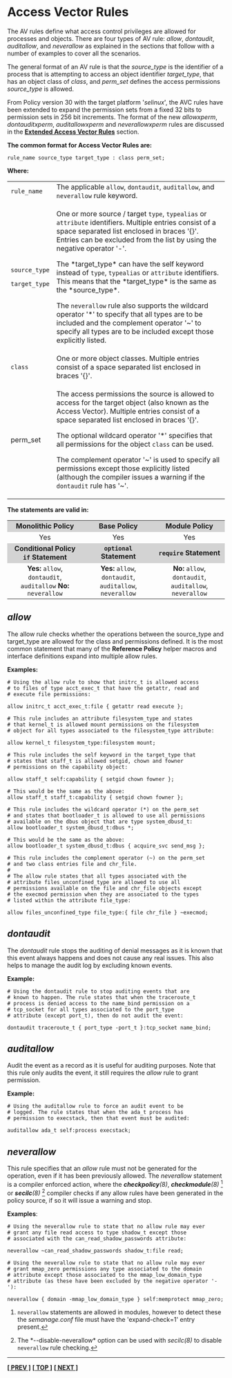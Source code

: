 # Access Vector Rules

The AV rules define what access control privileges are allowed for
processes and objects. There are four types of AV rule: *allow*,
*dontaudit*, *auditallow*, and *neverallow* as explained in the sections that
follow with a number of examples to cover all the scenarios.

The general format of an AV rule is that the *source_type* is the
identifier of a process that is attempting to access an object
identifier *target_type*, that has an object class of *class*, and
*perm_set* defines the access permissions *source_type* is allowed.

From Policy version 30 with the target platform '*selinux*', the AVC
rules have been extended to expand the permission sets from a fixed 32
bits to permission sets in 256 bit increments. The format of the new
*allowxperm*, *dontauditxperm*, *auditallowxperm* and *neverallowxperm*
rules are discussed in the
[**Extended Access Vector Rules**](xperm_rules.md#extended-access-vector-rules)
section.

**The common format for Access Vector Rules are:**

```
rule_name source_type target_type : class perm_set;
```

**Where:**

<table>
<tbody>
<tr>
<td><code>rule_name</code></td>
<td>The applicable <code>allow</code>, <code>dontaudit</code>, <code>auditallow</code>, and <code>neverallow</code> rule keyword.</td>
</tr>
<tr>
<td><p><code>source_type</code></p>
<p><code>target_type</code></p></td>
<td><p>One or more source / target <code>type</code>, <code>typealias</code> or <code>attribute</code> identifiers. Multiple entries consist of a space separated list enclosed in braces '{}'. Entries can be excluded from the list by using the negative operator '-'.</p>
<p>The *target_type* can have the self keyword instead of <code>type</code>, <code>typealias</code> or <code>attribute</code> identifiers. This means that the *target_type* is the same as the *source_type*.</p>
<p>The <code>neverallow</code> rule also supports the wildcard operator '*' to specify that all types are to be included and the complement operator '~' to specify all types are to be included except those explicitly listed.</p></td>
</tr>
<tr>
<td><code>class</code></td>
<td>One or more object classes. Multiple entries consist of a space separated list enclosed in braces '{}'.</td>
</tr>
<tr>
<td>perm_set</td>
<td><p>The access permissions the source is allowed to access for the target object (also known as the Access Vector). Multiple entries consist of a space separated list enclosed in braces '{}'. </p>
<p>The optional wildcard operator '*' specifies that all permissions for the object <code>class</code> can be used. </p>
<p>The complement operator '~' is used to specify all permissions except those explicitly listed (although the compiler issues a warning if the <code>dontaudit</code> rule has '~'.</p></td>
</tr>
</tbody>
</table>

**The statements are valid in:**

<table style="text-align:center">
<tbody>
<tr style="background-color:#D3D3D3;">
<td><strong>Monolithic Policy</strong></td>
<td><strong>Base Policy</strong></td>
<td><strong>Module Policy</strong></td>
</tr>
<tr>
<td>Yes</td>
<td>Yes</td>
<td>Yes</td>
</tr>
<tr style="background-color:#D3D3D3;">
<td><strong>Conditional Policy <code>if</code> Statement</strong></td>
<td><strong><code>optional</code> Statement</strong></td>
<td><strong><code>require</code> Statement</strong></td>
</tr>
<tr>
<td><strong>Yes:</strong> <code>allow</code>, <code>dontaudit</code>, <code>auditallow</code> <strong>No:</strong> <code>neverallow</code></td>
<td><strong>Yes:</strong> <code>allow</code>, <code>dontaudit</code>, <code>auditallow</code>, <code>neverallow</code></td>
<td><strong>No:</strong> <code>allow</code>, <code>dontaudit</code>, <code>auditallow</code>, <code>neverallow</code></td>
</tr>
</tbody>
</table>


## *allow*

The allow rule checks whether the operations between the source\_type
and target_type are allowed for the class and permissions defined. It
is the most common statement that many of the **Reference Policy**
helper macros and interface definitions expand into multiple allow rules.

**Examples:**

```
# Using the allow rule to show that initrc_t is allowed access
# to files of type acct_exec_t that have the getattr, read and
# execute file permissions:

allow initrc_t acct_exec_t:file { getattr read execute };
```

```
# This rule includes an attribute filesystem_type and states
# that kernel_t is allowed mount permissions on the filesystem
# object for all types associated to the filesystem_type attribute:

allow kernel_t filesystem_type:filesystem mount;
```

```
# This rule includes the self keyword in the target_type that
# states that staff_t is allowed setgid, chown and fowner
# permissions on the capability object:

allow staff_t self:capability { setgid chown fowner };

# This would be the same as the above:
allow staff_t staff_t:capability { setgid chown fowner };
```

```
# This rule includes the wildcard operator (*) on the perm_set
# and states that bootloader_t is allowed to use all permissions
# available on the dbus object that are type system_dbusd_t:
allow bootloader_t system_dbusd_t:dbus *;

# This would be the same as the above:
allow bootloader_t system_dbusd_t:dbus { acquire_svc send_msg };
```

```
# This rule includes the complement operator (~) on the perm_set
# and two class entries file and chr_file.
#
# The allow rule states that all types associated with the
# attribute files_unconfined_type are allowed to use all
# permissions available on the file and chr_file objects except
# the execmod permission when they are associated to the types
# listed within the attribute file_type:

allow files_unconfined_type file_type:{ file chr_file } ~execmod;
```


## *dontaudit*

The *dontaudit* rule stops the auditing of denial messages as it is known
that this event always happens and does not cause any real issues. This
also helps to manage the audit log by excluding known events.

**Example:**

```
# Using the dontaudit rule to stop auditing events that are
# known to happen. The rule states that when the traceroute_t
# process is denied access to the name_bind permission on a
# tcp_socket for all types associated to the port_type
# attribute (except port_t), then do not audit the event:

dontaudit traceroute_t { port_type -port_t }:tcp_socket name_bind;
```


## *auditallow*

Audit the event as a record as it is useful for auditing purposes. Note
that this rule only audits the event, it still requires the *allow* rule
to grant permission.

**Example:**

```
# Using the auditallow rule to force an audit event to be
# logged. The rule states that when the ada_t process has
# permission to execstack, then that event must be audited:

auditallow ada_t self:process execstack;
```


## *neverallow*

This rule specifies that an *allow* rule must not be generated for the
operation, even if it has been previously allowed. The *neverallow*
statement is a compiler enforced action, where the ***checkpolicy**(8)*,
***checkmodule**(8)* <a href="#fna1" class="footnote-ref" id="fnavc1"><sup>1</sup></a>
or ***secilc**(8)* <a href="#fna2" class="footnote-ref" id="fnavc2"><sup>2</sup></a>
compiler checks if any allow rules have been generated in the policy source,
if so it will issue a warning and stop.

**Examples**:

```
# Using the neverallow rule to state that no allow rule may ever
# grant any file read access to type shadow_t except those
# associated with the can_read_shadow_passwords attribute:

neverallow ~can_read_shadow_passwords shadow_t:file read;
```

```
# Using the neverallow rule to state that no allow rule may ever
# grant mmap_zero permissions any type associated to the domain
# attribute except those associated to the mmap_low_domain_type
# attribute (as these have been excluded by the negative operator '-'):

neverallow { domain -mmap_low_domain_type } self:memprotect mmap_zero;
```


<section class="footnotes">
<ol>
<li id="fna1"><p><code>neverallow</code> statements are allowed in modules, however to detect these the <em>semanage.conf</em> file must have the 'expand-check=1' entry present.<a href="#fnavc1" class="footnote-back">↩</a></p></li>
<li id="fna2"><p>The *--disable-neverallow* option can be used with <em></strong>secilc</strong>(8)</em> to disable <code>neverallow</code> rule checking.<a href="#fnavc2" class="footnote-back">↩</a></p></li>
</ol>
</section>


<!-- %CUTHERE% -->

---
**[[ PREV ]](bounds_rules.md)** **[[ TOP ]](#)** **[[ NEXT ]](xperm_rules.md)**
